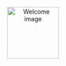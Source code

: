 <div align="center">
  <img src="https://github.com/hotequil/hotequil/assets/46814712/f4547a56-daa6-453d-ada2-0b349f69ec37" alt="Welcome image" height="120" />
</div>
